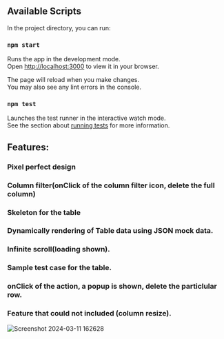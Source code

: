 ## Available Scripts

In the project directory, you can run:

### `npm start`

Runs the app in the development mode.\
Open [http://localhost:3000](http://localhost:3000) to view it in your browser.

The page will reload when you make changes.\
You may also see any lint errors in the console.

### `npm test`

Launches the test runner in the interactive watch mode.\
See the section about [running tests](https://facebook.github.io/create-react-app/docs/running-tests) for more information.

## Features:

### Pixel perfect design
### Column filter(onClick of the column filter icon, delete the full column)
### Skeleton for the table 
### Dynamically rendering of Table data using JSON mock data.
### Infinite scroll(loading shown).
### Sample test case for the table.
### onClick of the action, a popup is shown, delete the particlular row.
### Feature that could not included (column resize).


![Screenshot 2024-03-11 162628](https://github.com/Promodp/tableUI/assets/36471350/1d67a0b4-5f93-4d8d-b724-88ca23d488f8)
